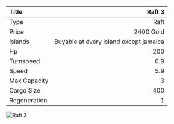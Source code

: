 |Title        | Raft 3   
|:-|-:
|Type         | Raft                  
|Price        | 2400 Gold    
|Islands      | Buyable at every island except jamaica
|Hp           | 200
|Turnspeed    | 0.9
|Speed        | 5.9
|Max Capacity | 3
|Cargo Size   | 400
|Regeneration | 1

<img src="/assets/img/ships/raft.png" alt="Raft 3">
